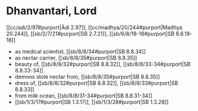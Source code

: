# Dhanvantari, Lord

[[cc/adi/2/97#purport|Ādi 2.97]], [[cc/madhya/20/244#purport|Madhya 20.244]], [[sb/2/7/21#purport|SB 2.7.21]], [[sb/6/8/18-18#purport|SB 6.8.18-18]]

* as medical scientist, [[sb/8/8/34#purport|SB 8.8.34]]
* as nectar carrier, [[sb/8/8/35#purport|SB 8.8.35]]
* beauty of, [[sb/8/8/32#purport|SB 8.8.32]], [[sb/8/8/33-34#purport|SB 8.8.33-34]]
* demons stole nectar from, [[sb/8/8/35#purport|SB 8.8.35]]
* dress of, [[sb/8/8/32#purport|SB 8.8.32]], [[sb/8/8/33#purport|SB 8.8.33]]
* from milk ocean, [[sb/8/8/31-34#purport|SB 8.8.31-34]]
*  [[sb/1/3/17#purport|SB 1.3.17]], [[sb/1/3/28#purport|SB 1.3.28]]
